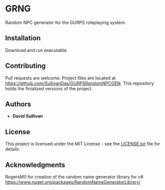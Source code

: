 # GRNG
Random NPC generator for the GURPS roleplaying system.

## Installation

Download and run executable

## Contributing
Pull requests are welcome. Project files are located at https://github.com/SullivanDas/GURPSRandomNPCGEN. This repository holds the
finialized versions of the project.

## Authors

* **David Sullivan** 


## License

This project is licensed under the MIT License - see the [LICENSE.txt](LICENSE.txt) file for details

## Acknowledgments

RogersM0 for creation of the random name generator library for c# https://www.nuget.org/packages/RandomNameGeneratorLibrary/
